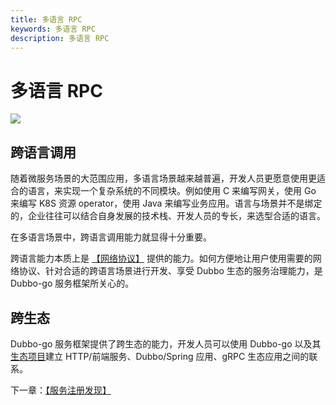```yaml
---
title: 多语言 RPC
keywords: 多语言 RPC
description: 多语言 RPC
---
```


# 多语言 RPC

![](https://dubbogo.github.io/img/dubbogo-3.0-invocation.png)

## 跨语言调用

随着微服务场景的大范围应用，多语言场景越来越普遍，开发人员更愿意使用更适合的语言，来实现一个复杂系统的不同模块。例如使用 C 来编写网关，使用 Go 来编写 K8S 资源 operator，使用 Java 来编写业务应用。语言与场景并不是绑定的，企业往往可以结合自身发展的技术栈、开发人员的专长，来选型合适的语言。

在多语言场景中，跨语言调用能力就显得十分重要。

跨语言能力本质上是 [【网络协议】](./protocol.htlm) 提供的能力。如何方便地让用户使用需要的网络协议、针对合适的跨语言场景进行开发、享受 Dubbo 生态的服务治理能力，是 Dubbo-go 服务框架所关心的。

## 跨生态

Dubbo-go 服务框架提供了跨生态的能力，开发人员可以使用 Dubbo-go 以及其[生态项目](../../ecology/ecology.html)建立 HTTP/前端服务、Dubbo/Spring 应用、gRPC 生态应用之间的联系。

下一章：[【服务注册发现】](./generic.html)